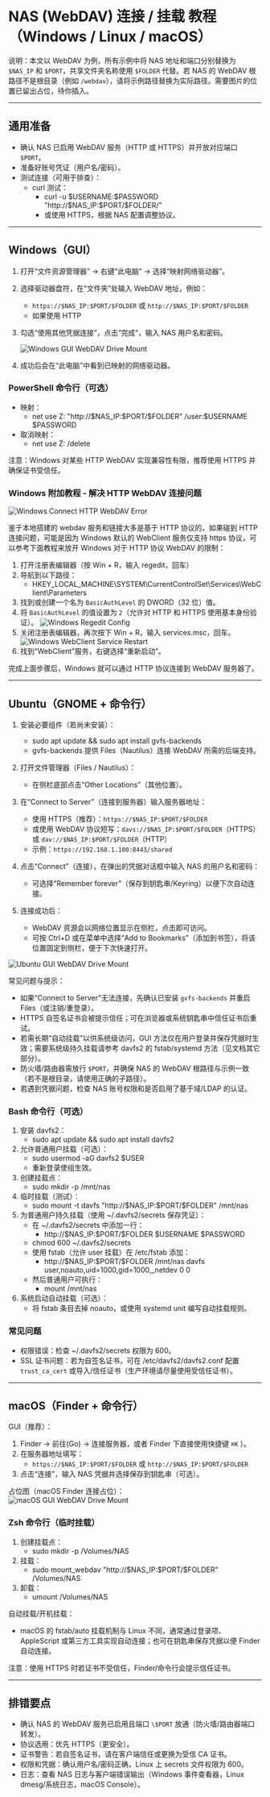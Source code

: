 # NAS (WebDAV) 连接 / 挂载 教程（Windows / Linux / macOS）

说明：本文以 WebDAV 为例，所有示例中将 NAS 地址和端口分别替换为 `$NAS_IP` 和 `$PORT`，共享文件夹名称使用 `$FOLDER` 代替。若 NAS 的 WebDAV 根路径不是根目录（例如 `/webdav`），请将示例路径替换为实际路径。需要图片的位置已留出占位，待你插入。

---

## 通用准备

- 确认 NAS 已启用 WebDAV 服务（HTTP 或 HTTPS）并开放对应端口 `$PORT`。
- 准备好账号凭证（用户名/密码）。
- 测试连接（可用于排查）：
  - curl 测试：
    - curl -u \$USERNAME:$PASSWORD "http://\$NAS_IP:\$PORT/\$FOLDER/"
    - 或使用 HTTPS，根据 NAS 配置调整协议。

---

## Windows（GUI）

1. 打开“文件资源管理器” → 右键“此电脑” → 选择“映射网络驱动器”。
2. 选择驱动器盘符，在“文件夹”处输入 WebDAV 地址，例如：
   - `https://$NAS_IP:$PORT/$FOLDER` 或 `http://$NAS_IP:$PORT/$FOLDER`
   - 如果使用 HTTP
3. 勾选“使用其他凭据连接”，点击“完成”，输入 NAS 用户名和密码。

   ![Windows GUI WebDAV Drive Mount](./assets/WindowsGUIWebDAVDriveMount.png)

4. 成功后会在“此电脑”中看到已映射的网络驱动器。

### PowerShell 命令行（可选）

- 映射：
  - net use Z: "http://\$NAS_IP:\$PORT/\$FOLDER" /user:\$USERNAME $PASSWORD
- 取消映射：
  - net use Z: /delete

注意：Windows 对某些 HTTP WebDAV 实现兼容性有限，推荐使用 HTTPS 并确保证书受信任。

### Windows 附加教程 - 解决 HTTP WebDAV 连接问题

![Windows Connect HTTP WebDAV Error](./assets/WindowsConnectHTTPWebDAVError.png)

鉴于本地搭建的 webdav 服务和链接大多是基于 HTTP 协议的，如果碰到 HTTP 连接问题，可能是因为 Windows 默认的 WebClient 服务仅支持 https 协议，可以参考下面教程来放开 Windows 对于 HTTP 协议 WebDAV 的限制：

1. 打开注册表编辑器（按 Win + R，输入 regedit，回车）
2. 导航到以下路径：
   - HKEY_LOCAL_MACHINE\SYSTEM\CurrentControlSet\Services\WebClient\Parameters
3. 找到或创建一个名为 `BasicAuthLevel` 的 DWORD（32 位）值。
4. 将 `BasicAuthLevel` 的值设置为 `2`（允许对 HTTP 和 HTTPS 使用基本身份验证）。
   ![Windows Regedit Config](./assets/WindowsRegeditConfig.png)
5. 关闭注册表编辑器，再次按下 Win + R，输入 services.msc，回车。
   ![Windows WebClient Service Restart](./assets/WindowsWebClientServiceRestart.png)
6. 找到“WebClient”服务，右键选择“重新启动”。

完成上面步骤后，Windows 就可以通过 HTTP 协议连接到 WebDAV 服务器了。

---

## Ubuntu（GNOME + 命令行）

1. 安装必要组件（若尚未安装）：

   - sudo apt update && sudo apt install gvfs-backends
   - gvfs-backends 提供 Files（Nautilus）连接 WebDAV 所需的后端支持。

2. 打开文件管理器（Files / Nautilus）：

   - 在侧栏底部点击“Other Locations”（其他位置）。

3. 在“Connect to Server”（连接到服务器）输入服务器地址：

   - 使用 HTTPS（推荐）：`https://$NAS_IP:$PORT/$FOLDER`
   - 或使用 WebDAV 协议短写：`davs://$NAS_IP:$PORT/$FOLDER`（HTTPS）或 `dav://$NAS_IP:$PORT/$FOLDER`（HTTP）
   - 示例：`https://192.168.1.100:8443/shared`

4. 点击“Connect”（连接），在弹出的凭据对话框中输入 NAS 的用户名和密码：

   - 可选择“Remember forever”（保存到钥匙串/Keyring）以便下次自动连接。

5. 连接成功后：
   - WebDAV 资源会以网络位置显示在侧栏，点击即可访问。
   - 可按 Ctrl+D 或在菜单中选择“Add to Bookmarks”（添加到书签），将该位置固定到侧栏，便于下次快速打开。

![Ubuntu GUI WebDAV Drive Mount](./assets/UbuntuGUIWebDAVDriveMount.png)

常见问题与提示：

- 如果“Connect to Server”无法连接，先确认已安装 `gvfs-backends` 并重启 Files（或注销/重登录）。
- HTTPS 自签名证书会被提示信任；可在浏览器或系统钥匙串中信任证书后重试。
- 若需长期“自动挂载”以供系统级访问，GUI 方法仅在用户登录并保存凭据时生效；需要系统级持久挂载请参考 davfs2 的 fstab/systemd 方法（见文档其它部分）。
- 防火墙/路由器需放行 `$PORT`，并确保 NAS 的 WebDAV 根路径与示例一致（若不是根目录，请使用正确的子路径）。
- 若遇到凭据问题，检查 NAS 账号权限和是否启用了基于域/LDAP 的认证。

### Bash 命令行（可选）

1. 安装 davfs2：
   - sudo apt update && sudo apt install davfs2
2. 允许普通用户挂载（可选）：
   - sudo usermod -aG davfs2 $USER
   - 重新登录使组生效。
3. 创建挂载点：
   - sudo mkdir -p /mnt/nas
4. 临时挂载（测试）：
   - sudo mount -t davfs "http://\$NAS_IP:\$PORT/\$FOLDER" /mnt/nas
5. 为普通用户持久挂载（使用 ~/.davfs2/secrets 保存凭证）：
   - 在 ~/.davfs2/secrets 中添加一行：
     - http://\$NAS_IP:\$PORT/\$FOLDER \$USERNAME $PASSWORD
   - chmod 600 ~/.davfs2/secrets
   - 使用 fstab（允许 user 挂载）在 /etc/fstab 添加：
     - http://\$NAS_IP:\$PORT/\$FOLDER /mnt/nas davfs user,noauto,uid=1000,gid=1000,\_netdev 0 0
   - 然后普通用户可执行：
     - mount /mnt/nas
6. 系统启动自动挂载（可选）：
   - 将 fstab 条目去掉 noauto，或使用 systemd unit 编写自动挂载规则。

### 常见问题

- 权限错误：检查 ~/.davfs2/secrets 权限为 600。
- SSL 证书问题：若为自签名证书，可在 /etc/davfs2/davfs2.conf 配置 `trust_ca_cert` 或导入/信任证书（生产环境请尽量使用受信任证书）。

---

## macOS（Finder + 命令行）

GUI（推荐）：

1. Finder → 前往(Go) → 连接服务器，或者 Finder 下直接使用快捷键 `⌘K` ）。
2. 在服务器地址填写：
   - `https://$NAS_IP:$PORT/$FOLDER` 或 `http://$NAS_IP:$PORT/$FOLDER`
3. 点击“连接”，输入 NAS 凭据并选择保存到钥匙串（可选）。

占位图（macOS Finder 连接占位）：  
![macOS GUI WebDAV Drive Mount](./assets/macOSGUIWebDAVDriveMount.png)

### Zsh 命令行（临时挂载）

1. 创建挂载点：
   - sudo mkdir -p /Volumes/NAS
2. 挂载：
   - sudo mount_webdav "http://\$NAS_IP:\$PORT/\$FOLDER" /Volumes/NAS
3. 卸载：
   - umount /Volumes/NAS

自动挂载/开机挂载：

- macOS 的 fstab/auto 挂载机制与 Linux 不同，通常通过登录项、AppleScript 或第三方工具实现自动连接；也可在钥匙串保存凭据以便 Finder 自动连接。

注意：使用 HTTPS 时若证书不受信任，Finder/命令行会提示信任证书。

---

## 排错要点

- 确认 NAS 的 WebDAV 服务已启用且端口 `\$PORT` 放通（防火墙/路由器端口转发）。
- 协议选用：优先 HTTPS（更安全）。
- 证书警告：若自签名证书，请在客户端信任或更换为受信 CA 证书。
- 权限和凭据：确认用户名/密码正确，Linux 上 secrets 文件权限为 600。
- 日志：查看 NAS 日志与客户端错误输出（Windows 事件查看器，Linux dmesg/系统日志，macOS Console）。
